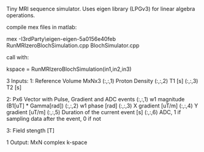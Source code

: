 Tiny MRI sequence simulator.
Uses eigen library (LPGv3) for linear algebra operations.

compile mex files in matlab:

mex -I3rdParty\eigen-eigen-5a0156e40feb RunMRIzeroBlochSimulation.cpp BlochSimulator.cpp

call with:

kspace = RunMRIzeroBlochSimulation(in1,in2,in3)

3 Inputs:
1: Reference Volume MxNx3
(:,:,1) Proton Density
(:,:,2) T1 [s]
(:,:,3) T2 [s]

2: Px6 Vector with Pulse, Gradient and ADC events
(:,:,1) w1 magnitude (B1[uT] * Gamma[rad])
(:,:,2) w1 phase [rad]
(:,:,3) X gradient [uT/m]
(:,:,4) Y gradient [uT/m]
(:,:,5) Duration of the current event [s]
(:,:,6) ADC, 1 if sampling data after the event, 0 if not

3: Field stength [T]

1 Output:
MxN complex k-space 
